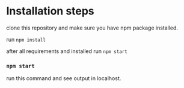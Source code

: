 # Installation steps

clone this repository and make sure you have npm package installed.

run `npm install`


after all requirements and installed run `npm start`

### `npm start`

run this command and see output in localhost.
